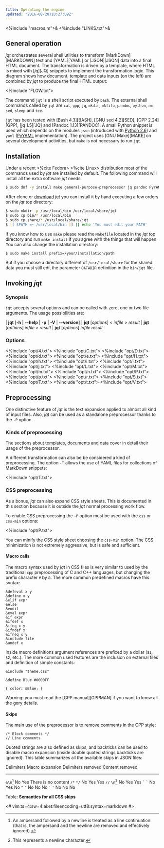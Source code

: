 ```yaml
---
title: Operating the engine
updated: "2016-08-28T10:27:09Z"
---
```

<%include "macros.m">&
<%include "LINKS.txt">&

## General operation

_jqt_ orchestrates several shell utilities to transform [MarkDown][MARKDOWN] text and
[YAML][YAML] or [JSON][JSON] data into a final HTML document. The transformation is driven by a template,
where HTML is mixed with [_jq_][JQ] snippets to implement the transformation logic.
This diagram shows how document, template and data inputs (on the left) are combined by
_jqt_ to produce the final HTML output:

<%include "FLOW.txt">

The command `jqt` is a shell script executed by `bash`.
The external shell commands called by `jqt` are `cat`, `gpp`, `jq`, `mkdir`,
`mkfifo`, `pandoc`, `python`, `rm`, `sed`, `sleep` and `tee`.

`jqt` has been tested with [Bash 4.3][BASH], [GNU sed 4.2][SED], [GPP 2.24][GPP],
[jq 1.5][JQ] and [Pandoc 1.13][PANDOC]. A small Python snippet is used which depends
on the modules `json` (introduced with [Python 2.6](https://docs.python.org/2.6/))
and `yaml` ([PyYAML](http://pyyaml.org/) implementation).
The project uses [GNU Make][MAKE] on several development activities, but `make`
is not necessary to run `jqt`.

## Installation

Under a recent <%cite Fedora> <%cite Linux> distribution most of the commands
used by _jqt_ are installed by default. The following command will install all the extra
software _jqt_ needs:

```zsh
$ sudo dnf -y install make general-purpose-preprocessor jq pandoc PyYAML
```

After clone or [download](https://github.com/fadado/jqt/releases) _jqt_ you can
install it by hand executing a few orders on the _jqt_ top directory:

```zsh
$ sudo mkdir -p /usr/local/bin /usr/local/share/jqt
$ sudo cp bin/* /usr/local/bin
$ sudo cp share/* /usr/local/share/jqt
$ [[ $PATH =~ /usr/local/bin ]] || echo 'You must edit your PATH'
```

If you know how to use `make` please read the `Makefile` located in the _jqt_
top directory and run `make install` if you agree with the things that will
happen. You can also change the installation directory:

```zsh
$ sudo make install prefix=/your/installation/path
```

But if you choose a directory different of `/usr/local/share` for the shared data
you must still edit the parameter `DATADIR` definition in the `bin/jqt` file.

## Invoking _jqt_

### Synopsis

`jqt` accepts several options and can be called with zero, one or two file
arguments.  The usage possibilities are:

| **jqt** [**-h** | **--help** | **-p** | **-V** | **--version**]
| **jqt** [_options_] < _infile_ > _result_
| **jqt** [_options_] _infile_ > _result_
| **jqt** [_options_] _infile_ _result_

### Options

<%include "opt/4.txt">
<%include "opt/C.txt">
<%include "opt/D.txt">
<%include "opt/d.txt">
<%include "opt/e.txt">
<%include "opt/H.txt">
<%include "opt/h.txt">
<%include "opt/I.txt">
<%include "opt/i.txt">
<%include "opt/j.txt">
<%include "opt/L.txt">
<%include "opt/M.txt">
<%include "opt/m.txt">
<%include "opt/n.txt">
<%include "opt/P.txt">
<%include "opt/p.txt">
<%include "opt/r.txt">
<%include "opt/S.txt">
<%include "opt/T.txt">
<%include "opt/t.txt">
<%include "opt/V.txt">

## Preprocessing

One distinctive feature of _jqt_ is the text expansion applied to almost
all kind of input files.
Also, _jqt_ can be used as a standalone
preprocessor thanks to the `-P` option.

### Kinds of preprocessing

The sections about
[templates](./structure.html#preprocessing),
[documents](./content.html#preprocessing) and [data](./data.html#json) cover in
detail their usage of the preprocessor.

A different transformation can also be be considered a kind of preprocessing. The option
`-T` allows the use of YAML files for collections of MarkDown snippets:

<%include "opt/T.txt">

### CSS preprocessing

As a bonus, _jqt_ can also expand CSS style sheets.  This is documented in this
section because it is outside the _jqt_ normal processing work flow.

To enable CSS preprocessing the `-P` option must be used with the `css` or `css-min` options:

<%include "opt/P.txt">

You can minify the CSS style sheet choosing the `css-min` option.
The CSS minimization is not extremely aggressive, but is safe and sufficient.

#### Macro calls

The macro syntax used by _jqt_ in CSS files is very similar to used by the traditional
`cpp` preprocessing of C and C++ languages, but changing the prefix character `#` by
`&`.
The more common predefined macros have this syntax:

```
&defeval x y
&define x y
&elif expr
&else
&endif
&eval expr
&if expr
&ifdef x
&ifeq x y
&ifndef x
&ifneq x y
&include file
&undef x
```

Inside macro definitions argument references are prefixed by a dollar (`$1`, `$2`, etc.).
The more common used features are the inclusion on external files and definition of simple constants:

```
&include "theme.css"

&define Blue #0000FF

{ color: &Blue; }
```

Warning: you must read the [GPP manual][GPPMAN] if you want to know all the gory details.

#### Skips

The main use of the preprocessor is to remove comments in the CPP style:

```
/* Block comments */
// Line comments
```

Quoted strings are also defined as skips, and backticks can be used to
disable macro expansion (inside double quoted strings backticks are ignored).
This table summarizes all the available skips in JSON files:

 Delimiters         Macro expansion     Delimiters removed  Content removed
-------------       ---------------     ------------------  ---------------
`&\n`[^1]           No                  Yes                 There is no content
`/*` `*/`           No                  Yes                 Yes
`//` `\n`[^2]       No                  Yes                 Yes
`` ` `` `` ` ``     No                  Yes                 No
`"` `"`             No                  No                  No
`'` `'`             No                  No                  No

Table: **Semantics for all CSS skips**

[^1]: An ampersand followed by a newline is treated as a line continuation (that
is, the ampersand and the newline are removed and effectively ignored).
[^2]: This represents a newline character.

<#
vim:ts=4:sw=4:ai:et:fileencoding=utf8:syntax=markdown
#>
